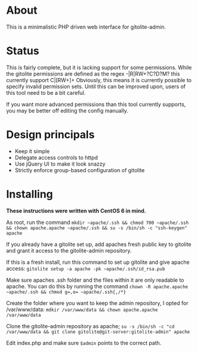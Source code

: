 About
=====
This is a minimalistic PHP driven web interface for gitolite-admin.

Status
======
This is fairly complete, but it is lacking support for some permissions.
While the gitolite permissions are defined as the regex -|R|RW+?C?D?M? this currently support C|[RW+]+
Obviously, this means it is currently possible to specify invalid permission sets.
Until this can be improved upon, users of this tool need to be a bit careful.

If you want more advanced permissions than this tool currently supports, you may be better off editing the config manually.

Design principals
=================
- Keep it simple
- Delegate access controls to httpd
- Use jQuery UI to make it look snazzy
- Strictly enforce group-based configuration of gitolite

Installing
==========
**These instructions were written with CentOS 6 in mind.**

As root, run the command `mkdir ~apache/.ssh && chmod 700 ~apache/.ssh && chown apache.apache ~apache/.ssh && su -s /bin/sh -c "ssh-keygen" apache`

If you already have a gitolite set up, add apaches fresh public key to gitolite and grant it access to the gitolite-admin repository.

If this is a fresh install, run this command to set up gitolite and give apache access:
`gitolite setup -a apache -pk ~apache/.ssh/id_rsa.pub`

Make sure apaches .ssh folder and the files within it are only readable to apache.
You can do this by running the command `chown -R apache.apache ~apache/.ssh && chmod g=,o= ~apache/.ssh{,/*}`

Create the folder where you want to keep the admin repository, I opted for /var/www/data:
`mdkir /var/www/data && chown apache.apache /var/www/data`

Clone the gitolite-admin repository as apache;
`su -s /bin/sh -c "cd /var/www/data && git clone gitolite@git-server:gitolite-admin" apache`

Edit index.php and make sure `$admin` points to the correct path.
